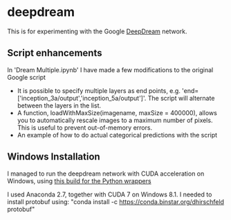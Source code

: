 # deepdream

This is for experimenting with the Google [DeepDream](https://github.com/google/deepdream/blob/master/dream.ipynb) network.

## Script enhancements

In 'Dream Multiple.ipynb' I have made a few modifications to the original Google script
- It is possible to specify multiple layers as end points, e.g. 'end= ['inception_3a/output','inception_5a/output']'. The script will alternate between the layers in the list.
- A function, loadWithMaxSize(imagename, maxSize = 400000), allows you to automatically rescale images to a maximum number of pixels. This is useful to prevent out-of-memory errors.
- An example of how to do actual categorical predictions with the script

## Windows Installation

I managed to run the deepdream network with CUDA acceleration on Windows, using [this build for the Python wrappers](
https://github.com/drakh/caffe-win-python-anaconda/)

I used Anaconda 2.7, together with CUDA 7 on Windows 8.1. I needed to install protobuf using:
"conda install -c https://conda.binstar.org/dhirschfeld protobuf"
